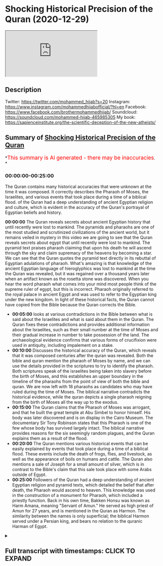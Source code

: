 # Shocking Historical Precision of the Quran (2020-12-29)

<iframe loading='lazy' allow='autoplay' src='https://www.youtube.com/embed/YCR8uTU-15o'></iframe>

## Description

Twitter: <https://twitter.com/mohammed_hijab?s=20>
Instagram: <https://www.instagram.com/mohammedhijabofficial/?hl=en>
Facebook: <https://www.facebook.com/brothermohammedhijab/>
Soundcloud: <https://soundcloud.com/mohammed-hijab-465985305>
My book: <https://sapienceinstitute.org/the-scientific-deception-of-the-new-atheists/>

## Summary of [Shocking Historical Precision of the Quran](https://www.youtube.com/watch?v=YCR8uTU-15o)

*<span style="color:red; font-size:125%">This summary is AI generated - there may be inaccuracies</span>. *

### <a onclick="modifyYTiframeseektime('0')">00:00:00-00:25:00</a>

The Quran contains many historical accuracies that were unknown at the time it was composed. It correctly describes the Pharaoh of Moses, the Israelites, and various events that took place during a time of a biblical flood. of the Quran had a deep understanding of ancient Egyptian religion and culture, which is evident in the accuracy of the Quran's portrayal of Egyptian beliefs and history.

**<a onclick="modifyYTiframeseektime('0')">00:00:00</a>** The Quran reveals secrets about ancient Egyptian history that until recently were lost to mankind. The pyramids and pharaohs are one of the most studied and scrutinized civilizations of the ancient world, but it remains veiled in mystery in this video we are going to see that the Quran reveals secrets about egypt that until recently were lost to mankind. The pyramid text praises pharaoh claiming that upon his death he will ascend through the sky and claim supremacy of the heavens by becoming a star. We can see that the Quran quotes the pyramid text directly in its rebuttal of Egyptian adulations of pharaoh. What's amazing is that knowledge of the ancient Egyptian language of hieroglyphics was lost to mankind at the time the Quran was revealed, but it was regained over a thousand years later when an artifact known as the rosetta stone was discovered. When you hear the word pharaoh what comes into your mind most people think of the supreme ruler of egypt, but this is incorrect. Pharaoh originally referred to the royal palace in ancient Egypt and was used to refer to the Egyptian king under the new kingdom. In light of these historical facts, the Quran cannot have copied from the Bible because the Quran corrects the Bible.

* **<a onclick="modifyYTiframeseektime('300')">00:05:00</a>**  looks at various contradictions in the Bible between what is said about the Israelites and what is said about them in the Quran. The Quran fixes these contradictions and provides additional information about the Israelites, such as their small number at the time of Moses and their gradual increase in number to take possession of the land. The archaeological evidence confirms that various forms of crucifixion were used in antiquity, including impalement on a stake.
* **<a onclick="modifyYTiframeseektime('600')">00:10:00</a>** Discusses the historical accuracy of the Quran, which reveals that it was composed centuries after the quran was revealed. Both the bible and quran mention the pharaoh of Moses by name, and we can use the details provided in the scriptures to try to identify the pharaoh. Both scriptures speak of the israelites being taken into slavery before the birth of Moses, and this establishes an upper boundary in the timeline of the pharaohs from the point of view of both the bible and quran. We are now left with 18 pharaohs as candidates who may have ruled during the time of Moses. The biblical narrative contradicts the historical evidence, while the quran depicts a single pharaoh reigning from the birth of Moses all the way up to the exodus.
* **<a onclick="modifyYTiframeseektime('900')">00:15:00</a>** The Quran claims that the Pharaoh of Moses was arrogant, and that he built the great temple at Abu Simbel to honor himself. His body was later discovered and is on display in the Cairo Museum. The documentary Sir Tony Robinson states that this Pharaoh is one of the few whose body has survived largely intact. The biblical narrative provides reasons for the six seemingly random plagues, and the Quran explains them as a result of the flood.
* **<a onclick="modifyYTiframeseektime('1200')">00:20:00</a>** The Quran mentions various historical events that can be easily explained by events that took place during a time of a biblical flood. These events include the death of frogs, flies, and livestock, as well as the appearance of boils on humans and cattle. The Quran also mentions a sale of Joseph for a small amount of silver, which is in contrast to the Bible's claim that this sale took place with some Arabs outside of Egypt.
* **<a onclick="modifyYTiframeseektime('1500')">00:25:00</a>** Followers of the Quran had a deep understanding of ancient Egyptian religion and pyramid texts, which detailed the belief that after death, the Pharaoh would ascend to heaven. This knowledge was used in the construction of a monument for Pharaoh, which included a priestly function. Back in his own time, Bakken Honsu was known as Harm Amana, meaning "Servant of Amun." He served as high priest of Amun for 27 years, and is mentioned in the Quran as Harmon. The similarity between the names is only superficial; the biblical Harmon served under a Persian king, and bears no relation to the quranic Harman of Egypt.

<details><summary><h2>Full transcript with timestamps: CLICK TO EXPAND</h2></summary>

<a onclick="modifyYTiframeseektime('5')">0:00:05</a> egypt  
<a onclick="modifyYTiframeseektime('6')">0:00:06</a> land of the pyramids and pharaohs  
<a onclick="modifyYTiframeseektime('9')">0:00:09</a> one of the most studied and scrutinized  
<a onclick="modifyYTiframeseektime('11')">0:00:11</a> civilizations of the ancient world  
<a onclick="modifyYTiframeseektime('13')">0:00:13</a> and yet it remains veiled in mystery  
<a onclick="modifyYTiframeseektime('17')">0:00:17</a> in this video we are going to see that  
<a onclick="modifyYTiframeseektime('19')">0:00:19</a> the quran reveals secrets about egypt  
<a onclick="modifyYTiframeseektime('21')">0:00:21</a> that until recently were lost to mankind  
<a onclick="modifyYTiframeseektime('29')">0:00:29</a> pharaoh was a tyrant in egypt enslaving  
<a onclick="modifyYTiframeseektime('32')">0:00:32</a> and persecuting the children of israel  
<a onclick="modifyYTiframeseektime('35')">0:00:35</a> the quran states the following about the  
<a onclick="modifyYTiframeseektime('37')">0:00:37</a> death of pharaoh and his supporters  
<a onclick="modifyYTiframeseektime('48')">0:00:48</a> note the words heaven and earth wept not  
<a onclick="modifyYTiframeseektime('50')">0:00:50</a> for them  
<a onclick="modifyYTiframeseektime('52')">0:00:52</a> a recently unearthed pyramid text has  
<a onclick="modifyYTiframeseektime('54')">0:00:54</a> granted us new insights  
<a onclick="modifyYTiframeseektime('55')">0:00:55</a> into the meaning of this verse the  
<a onclick="modifyYTiframeseektime('57')">0:00:57</a> pyramid text reads  
<a onclick="modifyYTiframeseektime('60')">0:01:00</a> the sky weeps for you the earth weeps  
<a onclick="modifyYTiframeseektime('62')">0:01:02</a> for you  
<a onclick="modifyYTiframeseektime('63')">0:01:03</a> when you ascend to heaven as a star  
<a onclick="modifyYTiframeseektime('66')">0:01:06</a> here the pyramid text praises pharaoh  
<a onclick="modifyYTiframeseektime('70')">0:01:10</a> claiming that upon his death he will  
<a onclick="modifyYTiframeseektime('72')">0:01:12</a> ascend through the sky  
<a onclick="modifyYTiframeseektime('73')">0:01:13</a> and claim supremacy of the heavens by  
<a onclick="modifyYTiframeseektime('75')">0:01:15</a> becoming a star  
<a onclick="modifyYTiframeseektime('77')">0:01:17</a> we can see that the quran quotes the  
<a onclick="modifyYTiframeseektime('80')">0:01:20</a> pyramid text directly in its rebuttal of  
<a onclick="modifyYTiframeseektime('82')">0:01:22</a> egyptian adulations of pharaoh  
<a onclick="modifyYTiframeseektime('84')">0:01:24</a> what's amazing is that knowledge of the  
<a onclick="modifyYTiframeseektime('87')">0:01:27</a> ancient  
<a onclick="modifyYTiframeseektime('87')">0:01:27</a> egyptian language of hieroglyphics was  
<a onclick="modifyYTiframeseektime('90')">0:01:30</a> lost to mankind  
<a onclick="modifyYTiframeseektime('91')">0:01:31</a> at the time the quran was revealed it  
<a onclick="modifyYTiframeseektime('93')">0:01:33</a> wasn't until the discovery  
<a onclick="modifyYTiframeseektime('95')">0:01:35</a> of an artifact known as the rosetta  
<a onclick="modifyYTiframeseektime('98')">0:01:38</a> stone in the 18th century  
<a onclick="modifyYTiframeseektime('100')">0:01:40</a> over a thousand years after the  
<a onclick="modifyYTiframeseektime('101')">0:01:41</a> revelation of the quran  
<a onclick="modifyYTiframeseektime('103')">0:01:43</a> that mankind has been able to fully  
<a onclick="modifyYTiframeseektime('105')">0:01:45</a> decode the hieroglyphics  
<a onclick="modifyYTiframeseektime('112')">0:01:52</a> when you hear the word pharaoh what  
<a onclick="modifyYTiframeseektime('114')">0:01:54</a> comes into your mind  
<a onclick="modifyYTiframeseektime('116')">0:01:56</a> most people think of the supreme ruler  
<a onclick="modifyYTiframeseektime('118')">0:01:58</a> of egypt  
<a onclick="modifyYTiframeseektime('119')">0:01:59</a> this is correct but the word did not  
<a onclick="modifyYTiframeseektime('121')">0:02:01</a> always refer to the supreme ruler  
<a onclick="modifyYTiframeseektime('124')">0:02:04</a> ancient egyptian history is divided into  
<a onclick="modifyYTiframeseektime('126')">0:02:06</a> different periods  
<a onclick="modifyYTiframeseektime('128')">0:02:08</a> the word pharaoh egyptian pera  
<a onclick="modifyYTiframeseektime('131')">0:02:11</a> had different meanings depending on the  
<a onclick="modifyYTiframeseektime('132')">0:02:12</a> period of egyptian history  
<a onclick="modifyYTiframeseektime('134')">0:02:14</a> historically the word pharaoh only  
<a onclick="modifyYTiframeseektime('137')">0:02:17</a> started being used as a title for the  
<a onclick="modifyYTiframeseektime('139')">0:02:19</a> supreme ruler  
<a onclick="modifyYTiframeseektime('140')">0:02:20</a> much later in egyptian history during  
<a onclick="modifyYTiframeseektime('143')">0:02:23</a> the new kingdom period  
<a onclick="modifyYTiframeseektime('145')">0:02:25</a> before this the word meant great house  
<a onclick="modifyYTiframeseektime('148')">0:02:28</a> and was used to refer to the royal  
<a onclick="modifyYTiframeseektime('150')">0:02:30</a> palace  
<a onclick="modifyYTiframeseektime('151')">0:02:31</a> the encyclopedia britannica states  
<a onclick="modifyYTiframeseektime('154')">0:02:34</a> pharaoh  
<a onclick="modifyYTiframeseektime('155')">0:02:35</a> originally the royal palace in ancient  
<a onclick="modifyYTiframeseektime('157')">0:02:37</a> egypt  
<a onclick="modifyYTiframeseektime('158')">0:02:38</a> the word came to be used for the  
<a onclick="modifyYTiframeseektime('160')">0:02:40</a> egyptian king under the new kingdom  
<a onclick="modifyYTiframeseektime('163')">0:02:43</a> let's now analyze the quran's accounts  
<a onclick="modifyYTiframeseektime('165')">0:02:45</a> about egypt  
<a onclick="modifyYTiframeseektime('167')">0:02:47</a> in light of these historical facts like  
<a onclick="modifyYTiframeseektime('169')">0:02:49</a> the bible  
<a onclick="modifyYTiframeseektime('170')">0:02:50</a> the quran discusses the prophets joseph  
<a onclick="modifyYTiframeseektime('173')">0:02:53</a> and moses  
<a onclick="modifyYTiframeseektime('174')">0:02:54</a> who both spent time in egypt joseph is  
<a onclick="modifyYTiframeseektime('177')">0:02:57</a> dated by scholars  
<a onclick="modifyYTiframeseektime('178')">0:02:58</a> to either the middle kingdom or second  
<a onclick="modifyYTiframeseektime('180')">0:03:00</a> intermediate period  
<a onclick="modifyYTiframeseektime('182')">0:03:02</a> well before pharaoh meant ruler in the  
<a onclick="modifyYTiframeseektime('185')">0:03:05</a> story of joseph  
<a onclick="modifyYTiframeseektime('186')">0:03:06</a> the quran repeatedly uses the word king  
<a onclick="modifyYTiframeseektime('189')">0:03:09</a> to refer to the ruler of egypt  
<a onclick="modifyYTiframeseektime('192')">0:03:12</a> he is never once called pharaoh  
<a onclick="modifyYTiframeseektime('195')">0:03:15</a> moses is dated by scholars to the new  
<a onclick="modifyYTiframeseektime('198')">0:03:18</a> kingdom period  
<a onclick="modifyYTiframeseektime('199')">0:03:19</a> in the story of moses the quran  
<a onclick="modifyYTiframeseektime('202')">0:03:22</a> repeatedly calls the ruler pharaoh  
<a onclick="modifyYTiframeseektime('204')">0:03:24</a> he is never called king we can see  
<a onclick="modifyYTiframeseektime('208')">0:03:28</a> that the quran is accurate in its use of  
<a onclick="modifyYTiframeseektime('211')">0:03:31</a> language when it comes to describing the  
<a onclick="modifyYTiframeseektime('213')">0:03:33</a> leader of egypt  
<a onclick="modifyYTiframeseektime('214')">0:03:34</a> at different periods in its history how  
<a onclick="modifyYTiframeseektime('217')">0:03:37</a> could the author of the quran have known  
<a onclick="modifyYTiframeseektime('219')">0:03:39</a> this  
<a onclick="modifyYTiframeseektime('220')">0:03:40</a> the only source of information about  
<a onclick="modifyYTiframeseektime('222')">0:03:42</a> ancient egypt  
<a onclick="modifyYTiframeseektime('223')">0:03:43</a> that would have been readily available  
<a onclick="modifyYTiframeseektime('225')">0:03:45</a> are the bible-based stories  
<a onclick="modifyYTiframeseektime('227')">0:03:47</a> to claim that the quran copied from the  
<a onclick="modifyYTiframeseektime('229')">0:03:49</a> bible is problematic  
<a onclick="modifyYTiframeseektime('231')">0:03:51</a> because the bible uses the word pharaoh  
<a onclick="modifyYTiframeseektime('233')">0:03:53</a> to refer to the egyptian ruler in the  
<a onclick="modifyYTiframeseektime('235')">0:03:55</a> story of joseph  
<a onclick="modifyYTiframeseektime('237')">0:03:57</a> which is historically inaccurate the  
<a onclick="modifyYTiframeseektime('240')">0:04:00</a> quran  
<a onclick="modifyYTiframeseektime('240')">0:04:00</a> cannot have copied from the bible  
<a onclick="modifyYTiframeseektime('242')">0:04:02</a> because the quran corrects the bible  
<a onclick="modifyYTiframeseektime('248')">0:04:08</a> Music  
<a onclick="modifyYTiframeseektime('251')">0:04:11</a> the bible explicitly states that at the  
<a onclick="modifyYTiframeseektime('253')">0:04:13</a> time of the exodus  
<a onclick="modifyYTiframeseektime('254')">0:04:14</a> the israelites men were vast in number  
<a onclick="modifyYTiframeseektime('258')">0:04:18</a> the israelites journeyed from ramesses  
<a onclick="modifyYTiframeseektime('260')">0:04:20</a> to sukhov  
<a onclick="modifyYTiframeseektime('261')">0:04:21</a> there were about six hundred thousand  
<a onclick="modifyYTiframeseektime('264')">0:04:24</a> men on foot  
<a onclick="modifyYTiframeseektime('265')">0:04:25</a> besides women and children if we factor  
<a onclick="modifyYTiframeseektime('268')">0:04:28</a> in  
<a onclick="modifyYTiframeseektime('268')">0:04:28</a> the women and children then the total  
<a onclick="modifyYTiframeseektime('270')">0:04:30</a> number of israelites would realistically  
<a onclick="modifyYTiframeseektime('272')">0:04:32</a> be in the millions  
<a onclick="modifyYTiframeseektime('274')">0:04:34</a> this claim of a vast nation is  
<a onclick="modifyYTiframeseektime('276')">0:04:36</a> problematic in light of other  
<a onclick="modifyYTiframeseektime('278')">0:04:38</a> information  
<a onclick="modifyYTiframeseektime('279')">0:04:39</a> that the bible provides firstly  
<a onclick="modifyYTiframeseektime('282')">0:04:42</a> pharaoh is said to have appointed two  
<a onclick="modifyYTiframeseektime('284')">0:04:44</a> midwives to deliver  
<a onclick="modifyYTiframeseektime('286')">0:04:46</a> and murder israelite babies  
<a onclick="modifyYTiframeseektime('289')">0:04:49</a> the king of egypt said to the hebrew  
<a onclick="modifyYTiframeseektime('291')">0:04:51</a> midwives whose names were shipra  
<a onclick="modifyYTiframeseektime('293')">0:04:53</a> and pua when you are helping the hebrew  
<a onclick="modifyYTiframeseektime('295')">0:04:55</a> women during childbirth on the delivery  
<a onclick="modifyYTiframeseektime('297')">0:04:57</a> stool  
<a onclick="modifyYTiframeseektime('298')">0:04:58</a> if you see that the baby is a boy kill  
<a onclick="modifyYTiframeseektime('300')">0:05:00</a> him  
<a onclick="modifyYTiframeseektime('302')">0:05:02</a> two midwives would only be sufficient  
<a onclick="modifyYTiframeseektime('304')">0:05:04</a> for such a task  
<a onclick="modifyYTiframeseektime('306')">0:05:06</a> if the israelites were small in number  
<a onclick="modifyYTiframeseektime('308')">0:05:08</a> and giving birth to a manageable  
<a onclick="modifyYTiframeseektime('310')">0:05:10</a> number of babies two midwives would not  
<a onclick="modifyYTiframeseektime('313')">0:05:13</a> be sufficient for a vast nation  
<a onclick="modifyYTiframeseektime('315')">0:05:15</a> of millions  
<a onclick="modifyYTiframeseektime('316')">0:05:16</a> Music  
<a onclick="modifyYTiframeseektime('319')">0:05:19</a> secondly the bible tells us that after  
<a onclick="modifyYTiframeseektime('322')">0:05:22</a> the exodus  
<a onclick="modifyYTiframeseektime('323')">0:05:23</a> god informed israel that they would not  
<a onclick="modifyYTiframeseektime('325')">0:05:25</a> be granted the land of their enemies  
<a onclick="modifyYTiframeseektime('327')">0:05:27</a> straight away  
<a onclick="modifyYTiframeseektime('329')">0:05:29</a> but i will not drive them out in a  
<a onclick="modifyYTiframeseektime('331')">0:05:31</a> single year  
<a onclick="modifyYTiframeseektime('332')">0:05:32</a> because the land would become desolate  
<a onclick="modifyYTiframeseektime('334')">0:05:34</a> and the wild animals  
<a onclick="modifyYTiframeseektime('335')">0:05:35</a> too numerous for you little by little i  
<a onclick="modifyYTiframeseektime('338')">0:05:38</a> will drive them out before you  
<a onclick="modifyYTiframeseektime('340')">0:05:40</a> until you have increased enough to take  
<a onclick="modifyYTiframeseektime('342')">0:05:42</a> possession of the land  
<a onclick="modifyYTiframeseektime('344')">0:05:44</a> note the reason for the israelites being  
<a onclick="modifyYTiframeseektime('346')">0:05:46</a> denied immediate possession of the land  
<a onclick="modifyYTiframeseektime('348')">0:05:48</a> it is said that wild animals will  
<a onclick="modifyYTiframeseektime('351')">0:05:51</a> overpower them  
<a onclick="modifyYTiframeseektime('354')">0:05:54</a> such a statement only makes sense if the  
<a onclick="modifyYTiframeseektime('357')">0:05:57</a> israelites were small in number  
<a onclick="modifyYTiframeseektime('359')">0:05:59</a> and not a vast nation of millions as the  
<a onclick="modifyYTiframeseektime('361')">0:06:01</a> bible claims  
<a onclick="modifyYTiframeseektime('362')">0:06:02</a> by contrast the quran states that the  
<a onclick="modifyYTiframeseektime('365')">0:06:05</a> israelites  
<a onclick="modifyYTiframeseektime('366')">0:06:06</a> were only a small band at the time of  
<a onclick="modifyYTiframeseektime('378')">0:06:18</a> moses  
<a onclick="modifyYTiframeseektime('381')">0:06:21</a> we can see that the quran fixes the  
<a onclick="modifyYTiframeseektime('384')">0:06:24</a> contradictions  
<a onclick="modifyYTiframeseektime('385')">0:06:25</a> that are present in the biblical  
<a onclick="modifyYTiframeseektime('392')">0:06:32</a> narrative  
<a onclick="modifyYTiframeseektime('394')">0:06:34</a> the quran states that the punishment of  
<a onclick="modifyYTiframeseektime('397')">0:06:37</a> crucifixion  
<a onclick="modifyYTiframeseektime('398')">0:06:38</a> was used in ancient egypt from the time  
<a onclick="modifyYTiframeseektime('400')">0:06:40</a> of moses  
<a onclick="modifyYTiframeseektime('401')">0:06:41</a> all the way back to the time of joseph  
<a onclick="modifyYTiframeseektime('404')">0:06:44</a> now the word crucifixion typically  
<a onclick="modifyYTiframeseektime('406')">0:06:46</a> brings to mind the roman cross  
<a onclick="modifyYTiframeseektime('409')">0:06:49</a> however in antiquity there were  
<a onclick="modifyYTiframeseektime('411')">0:06:51</a> different forms of crucifixion  
<a onclick="modifyYTiframeseektime('413')">0:06:53</a> professor of archaeology david chapman  
<a onclick="modifyYTiframeseektime('416')">0:06:56</a> wrote  
<a onclick="modifyYTiframeseektime('417')">0:06:57</a> in studying the ancient world the  
<a onclick="modifyYTiframeseektime('419')">0:06:59</a> scholar is wise  
<a onclick="modifyYTiframeseektime('420')">0:07:00</a> not to differentiate too rigidly the  
<a onclick="modifyYTiframeseektime('423')">0:07:03</a> categories of crucifixion  
<a onclick="modifyYTiframeseektime('424')">0:07:04</a> impalement and suspension hence any  
<a onclick="modifyYTiframeseektime('427')">0:07:07</a> study of crucifixion conceptions  
<a onclick="modifyYTiframeseektime('429')">0:07:09</a> in antiquity must grapple with the  
<a onclick="modifyYTiframeseektime('432')">0:07:12</a> broader context  
<a onclick="modifyYTiframeseektime('433')">0:07:13</a> of the wide variety of penal suspension  
<a onclick="modifyYTiframeseektime('435')">0:07:15</a> of human beings  
<a onclick="modifyYTiframeseektime('437')">0:07:17</a> the arabic words translated as crucified  
<a onclick="modifyYTiframeseektime('440')">0:07:20</a> in the quranic verses  
<a onclick="modifyYTiframeseektime('441')">0:07:21</a> all contain the root word solab  
<a onclick="modifyYTiframeseektime('445')">0:07:25</a> arabic dictionaries state that this root  
<a onclick="modifyYTiframeseektime('447')">0:07:27</a> carries a number of meanings  
<a onclick="modifyYTiframeseektime('449')">0:07:29</a> including to harden or stiffen and to  
<a onclick="modifyYTiframeseektime('451')">0:07:31</a> extract oily matter from bones  
<a onclick="modifyYTiframeseektime('455')">0:07:35</a> this word does not only mean death by  
<a onclick="modifyYTiframeseektime('457')">0:07:37</a> being hung  
<a onclick="modifyYTiframeseektime('458')">0:07:38</a> on a roman cross rather it indicates  
<a onclick="modifyYTiframeseektime('462')">0:07:42</a> any method of execution which makes the  
<a onclick="modifyYTiframeseektime('464')">0:07:44</a> body hardened or stiffened and results  
<a onclick="modifyYTiframeseektime('466')">0:07:46</a> in the leaking of bodily fluids  
<a onclick="modifyYTiframeseektime('469')">0:07:49</a> so impalement suspension and the roman  
<a onclick="modifyYTiframeseektime('472')">0:07:52</a> cross  
<a onclick="modifyYTiframeseektime('473')">0:07:53</a> are all included without making any  
<a onclick="modifyYTiframeseektime('475')">0:07:55</a> distinction  
<a onclick="modifyYTiframeseektime('477')">0:07:57</a> archaeological evidence shows that the  
<a onclick="modifyYTiframeseektime('479')">0:07:59</a> ancient egyptians  
<a onclick="modifyYTiframeseektime('481')">0:08:01</a> used to crucify people by impalement on  
<a onclick="modifyYTiframeseektime('483')">0:08:03</a> a stake  
<a onclick="modifyYTiframeseektime('484')">0:08:04</a> the following entry is taken from an  
<a onclick="modifyYTiframeseektime('486')">0:08:06</a> egyptian german dictionary of  
<a onclick="modifyYTiframeseektime('488')">0:08:08</a> hieroglyphics  
<a onclick="modifyYTiframeseektime('490')">0:08:10</a> not the hieroglyph which depicts an  
<a onclick="modifyYTiframeseektime('492')">0:08:12</a> impaled man  
<a onclick="modifyYTiframeseektime('493')">0:08:13</a> this is a punishment that was used  
<a onclick="modifyYTiframeseektime('495')">0:08:15</a> throughout the different periods of  
<a onclick="modifyYTiframeseektime('497')">0:08:17</a> ancient egypt  
<a onclick="modifyYTiframeseektime('498')">0:08:18</a> the abbot papyrus is dated to the new  
<a onclick="modifyYTiframeseektime('501')">0:08:21</a> kingdom period  
<a onclick="modifyYTiframeseektime('502')">0:08:22</a> it mentions an oath that includes  
<a onclick="modifyYTiframeseektime('505')">0:08:25</a> impalement  
<a onclick="modifyYTiframeseektime('506')">0:08:26</a> he took an oath on pain of being beaten  
<a onclick="modifyYTiframeseektime('508')">0:08:28</a> and of being impaled  
<a onclick="modifyYTiframeseektime('510')">0:08:30</a> the earliest evidence for crucifixion by  
<a onclick="modifyYTiframeseektime('513')">0:08:33</a> impalement  
<a onclick="modifyYTiframeseektime('514')">0:08:34</a> is papyrus bulac 18 which is dated to  
<a onclick="modifyYTiframeseektime('517')">0:08:37</a> the early second  
<a onclick="modifyYTiframeseektime('518')">0:08:38</a> intermediate period it states a  
<a onclick="modifyYTiframeseektime('521')">0:08:41</a> bloodbath had occurred with wood  
<a onclick="modifyYTiframeseektime('523')">0:08:43</a> the comrade was put on the stake  
<a onclick="modifyYTiframeseektime('526')">0:08:46</a> we can see that crucifixion by  
<a onclick="modifyYTiframeseektime('527')">0:08:47</a> impalement on a stake  
<a onclick="modifyYTiframeseektime('529')">0:08:49</a> was carried out during the new kingdom  
<a onclick="modifyYTiframeseektime('531')">0:08:51</a> period and at least as far back as the  
<a onclick="modifyYTiframeseektime('533')">0:08:53</a> second  
<a onclick="modifyYTiframeseektime('534')">0:08:54</a> intermediate period these time periods  
<a onclick="modifyYTiframeseektime('536')">0:08:56</a> cover both moses and joseph  
<a onclick="modifyYTiframeseektime('538')">0:08:58</a> which shows that the quran is  
<a onclick="modifyYTiframeseektime('540')">0:09:00</a> historically accurate  
<a onclick="modifyYTiframeseektime('542')">0:09:02</a> as well as mentioning crucifixion the  
<a onclick="modifyYTiframeseektime('544')">0:09:04</a> quran also narrates the following threat  
<a onclick="modifyYTiframeseektime('547')">0:09:07</a> of mutilation  
<a onclick="modifyYTiframeseektime('548')">0:09:08</a> made by the pharaoh of moses  
<a onclick="modifyYTiframeseektime('561')">0:09:21</a> historically we know that capital  
<a onclick="modifyYTiframeseektime('563')">0:09:23</a> punishment in ancient egypt became more  
<a onclick="modifyYTiframeseektime('565')">0:09:25</a> severe  
<a onclick="modifyYTiframeseektime('566')">0:09:26</a> with the advent of the new kingdom  
<a onclick="modifyYTiframeseektime('568')">0:09:28</a> period which is the time of moses  
<a onclick="modifyYTiframeseektime('570')">0:09:30</a> in fact the specific punishment of  
<a onclick="modifyYTiframeseektime('573')">0:09:33</a> mutilation  
<a onclick="modifyYTiframeseektime('574')">0:09:34</a> is primarily associated with the new  
<a onclick="modifyYTiframeseektime('576')">0:09:36</a> kingdom period  
<a onclick="modifyYTiframeseektime('577')">0:09:37</a> for example the turin judicial papyrus  
<a onclick="modifyYTiframeseektime('580')">0:09:40</a> records  
<a onclick="modifyYTiframeseektime('581')">0:09:41</a> persons to whom was done punishment by  
<a onclick="modifyYTiframeseektime('584')">0:09:44</a> severing their nose and ears  
<a onclick="modifyYTiframeseektime('586')">0:09:46</a> on account of them ignoring the good  
<a onclick="modifyYTiframeseektime('587')">0:09:47</a> instruction said to them  
<a onclick="modifyYTiframeseektime('590')">0:09:50</a> these details about crucifixion and  
<a onclick="modifyYTiframeseektime('592')">0:09:52</a> mutilation are missing in the bible  
<a onclick="modifyYTiframeseektime('595')">0:09:55</a> there is a jewish commentary the midrash  
<a onclick="modifyYTiframeseektime('597')">0:09:57</a> shemot rabbah  
<a onclick="modifyYTiframeseektime('599')">0:09:59</a> which mentions pharaoh threatening moses  
<a onclick="modifyYTiframeseektime('601')">0:10:01</a> with burning and crucifixion  
<a onclick="modifyYTiframeseektime('603')">0:10:03</a> but this is a much later work that was  
<a onclick="modifyYTiframeseektime('605')">0:10:05</a> composed centuries after the quran was  
<a onclick="modifyYTiframeseektime('607')">0:10:07</a> revealed  
<a onclick="modifyYTiframeseektime('612')">0:10:12</a> Music  
<a onclick="modifyYTiframeseektime('615')">0:10:15</a> neither the bible nor quran identifies  
<a onclick="modifyYTiframeseektime('617')">0:10:17</a> the pharaoh of moses by name  
<a onclick="modifyYTiframeseektime('620')">0:10:20</a> we can use the details provided in the  
<a onclick="modifyYTiframeseektime('622')">0:10:22</a> scriptures  
<a onclick="modifyYTiframeseektime('623')">0:10:23</a> to try to identify the pharaoh  
<a onclick="modifyYTiframeseektime('626')">0:10:26</a> both scriptures speak of the israelites  
<a onclick="modifyYTiframeseektime('628')">0:10:28</a> being taken into slavery  
<a onclick="modifyYTiframeseektime('630')">0:10:30</a> before the birth of moses the use of  
<a onclick="modifyYTiframeseektime('632')">0:10:32</a> semites for slave labor occurred only  
<a onclick="modifyYTiframeseektime('635')">0:10:35</a> during the new kingdom period  
<a onclick="modifyYTiframeseektime('637')">0:10:37</a> so we can place moses somewhere in the  
<a onclick="modifyYTiframeseektime('640')">0:10:40</a> new kingdom period  
<a onclick="modifyYTiframeseektime('642')">0:10:42</a> this gives us a list of 33 possible  
<a onclick="modifyYTiframeseektime('644')">0:10:44</a> pharaohs  
<a onclick="modifyYTiframeseektime('647')">0:10:47</a> both scriptures also speak of an exodus  
<a onclick="modifyYTiframeseektime('649')">0:10:49</a> of the israelites out of egypt  
<a onclick="modifyYTiframeseektime('651')">0:10:51</a> the moneptustele is an important  
<a onclick="modifyYTiframeseektime('654')">0:10:54</a> artifact  
<a onclick="modifyYTiframeseektime('654')">0:10:54</a> that contains the first explicit  
<a onclick="modifyYTiframeseektime('656')">0:10:56</a> reference to israel in the  
<a onclick="modifyYTiframeseektime('658')">0:10:58</a> archaeological record  
<a onclick="modifyYTiframeseektime('659')">0:10:59</a> it is dated to around 1208 bce  
<a onclick="modifyYTiframeseektime('663')">0:11:03</a> it discusses the land of canaan and  
<a onclick="modifyYTiframeseektime('665')">0:11:05</a> mentions the israelites in relation to  
<a onclick="modifyYTiframeseektime('667')">0:11:07</a> kanan  
<a onclick="modifyYTiframeseektime('668')">0:11:08</a> indicating that the exodus had already  
<a onclick="modifyYTiframeseektime('671')">0:11:11</a> taken place by this date  
<a onclick="modifyYTiframeseektime('673')">0:11:13</a> the artifact is contemporaneous to the  
<a onclick="modifyYTiframeseektime('675')">0:11:15</a> pharaoh minepta  
<a onclick="modifyYTiframeseektime('677')">0:11:17</a> this means that the exodus had to take  
<a onclick="modifyYTiframeseektime('679')">0:11:19</a> place before manipta  
<a onclick="modifyYTiframeseektime('681')">0:11:21</a> since monepta was alive and in power  
<a onclick="modifyYTiframeseektime('684')">0:11:24</a> after the exodus and not drowned in the  
<a onclick="modifyYTiframeseektime('686')">0:11:26</a> sea  
<a onclick="modifyYTiframeseektime('687')">0:11:27</a> this establishes an upper boundary in  
<a onclick="modifyYTiframeseektime('689')">0:11:29</a> the timeline of the pharaohs  
<a onclick="modifyYTiframeseektime('691')">0:11:31</a> from the point of view of both the bible  
<a onclick="modifyYTiframeseektime('693')">0:11:33</a> and quran we are now left with  
<a onclick="modifyYTiframeseektime('695')">0:11:35</a> 18 pharaohs as candidates who may have  
<a onclick="modifyYTiframeseektime('698')">0:11:38</a> ruled during the time of moses  
<a onclick="modifyYTiframeseektime('700')">0:11:40</a> let's now delve deeper into the biblical  
<a onclick="modifyYTiframeseektime('702')">0:11:42</a> narrative  
<a onclick="modifyYTiframeseektime('703')">0:11:43</a> the bible claims that there were two  
<a onclick="modifyYTiframeseektime('706')">0:11:46</a> different pharaohs who were in power  
<a onclick="modifyYTiframeseektime('708')">0:11:48</a> the first died while moses was in hiding  
<a onclick="modifyYTiframeseektime('711')">0:11:51</a> in midian  
<a onclick="modifyYTiframeseektime('712')">0:11:52</a> when pharaoh heard of this he tried to  
<a onclick="modifyYTiframeseektime('715')">0:11:55</a> kill moses  
<a onclick="modifyYTiframeseektime('716')">0:11:56</a> but moses fled from pharaoh and went to  
<a onclick="modifyYTiframeseektime('718')">0:11:58</a> live in midian  
<a onclick="modifyYTiframeseektime('720')">0:12:00</a> during that long period the king of  
<a onclick="modifyYTiframeseektime('722')">0:12:02</a> egypt died  
<a onclick="modifyYTiframeseektime('723')">0:12:03</a> the new pharaoh continued his  
<a onclick="modifyYTiframeseektime('725')">0:12:05</a> predecessor's persecution of the  
<a onclick="modifyYTiframeseektime('727')">0:12:07</a> israelites  
<a onclick="modifyYTiframeseektime('728')">0:12:08</a> and it was the second pharaoh who was  
<a onclick="modifyYTiframeseektime('730')">0:12:10</a> later drowned when moses crossed the sea  
<a onclick="modifyYTiframeseektime('733')">0:12:13</a> the bible gives us a timeline for these  
<a onclick="modifyYTiframeseektime('736')">0:12:16</a> events  
<a onclick="modifyYTiframeseektime('737')">0:12:17</a> the burning bush encounter with god took  
<a onclick="modifyYTiframeseektime('739')">0:12:19</a> place when moses was 80 years old  
<a onclick="modifyYTiframeseektime('742')">0:12:22</a> so from his birth to the exodus there  
<a onclick="modifyYTiframeseektime('744')">0:12:24</a> was a span of at least  
<a onclick="modifyYTiframeseektime('746')">0:12:26</a> 80 years during which two pharaohs ruled  
<a onclick="modifyYTiframeseektime('749')">0:12:29</a> egypt  
<a onclick="modifyYTiframeseektime('750')">0:12:30</a> now there is a big problem if we compare  
<a onclick="modifyYTiframeseektime('753')">0:12:33</a> this biblical narrative  
<a onclick="modifyYTiframeseektime('754')">0:12:34</a> to the timeline of the pharaohs we've  
<a onclick="modifyYTiframeseektime('757')">0:12:37</a> seen that the bible claims  
<a onclick="modifyYTiframeseektime('758')">0:12:38</a> exactly two pharaohs ruled during the 80  
<a onclick="modifyYTiframeseektime('761')">0:12:41</a> year period  
<a onclick="modifyYTiframeseektime('762')">0:12:42</a> from the birth of moses to the exodus  
<a onclick="modifyYTiframeseektime('766')">0:12:46</a> if we consider the number of years that  
<a onclick="modifyYTiframeseektime('768')">0:12:48</a> each of the pharaohs ruled  
<a onclick="modifyYTiframeseektime('770')">0:12:50</a> we can see that there is no 80 year  
<a onclick="modifyYTiframeseektime('772')">0:12:52</a> period  
<a onclick="modifyYTiframeseektime('773')">0:12:53</a> during which only two pharaohs ruled any  
<a onclick="modifyYTiframeseektime('776')">0:12:56</a> given  
<a onclick="modifyYTiframeseektime('777')">0:12:57</a> 80-year period will give you at least  
<a onclick="modifyYTiframeseektime('779')">0:12:59</a> three pharaohs in power  
<a onclick="modifyYTiframeseektime('781')">0:13:01</a> we can see that the biblical narrative  
<a onclick="modifyYTiframeseektime('783')">0:13:03</a> contradicts the historical evidence  
<a onclick="modifyYTiframeseektime('785')">0:13:05</a> let's now compare the quranic narrative  
<a onclick="modifyYTiframeseektime('788')">0:13:08</a> unlike the bible the quran depicts a  
<a onclick="modifyYTiframeseektime('791')">0:13:11</a> single pharaoh  
<a onclick="modifyYTiframeseektime('792')">0:13:12</a> reigning from the birth of moses all the  
<a onclick="modifyYTiframeseektime('794')">0:13:14</a> way up to the exodus  
<a onclick="modifyYTiframeseektime('795')">0:13:15</a> the quran informs us that moses fled to  
<a onclick="modifyYTiframeseektime('798')">0:13:18</a> midian  
<a onclick="modifyYTiframeseektime('799')">0:13:19</a> when he reached the age of maturity the  
<a onclick="modifyYTiframeseektime('802')">0:13:22</a> quran defines the age of maturity  
<a onclick="modifyYTiframeseektime('804')">0:13:24</a> as 40 years old the quran also  
<a onclick="modifyYTiframeseektime('807')">0:13:27</a> informs us that during his time in  
<a onclick="modifyYTiframeseektime('809')">0:13:29</a> midian  
<a onclick="modifyYTiframeseektime('810')">0:13:30</a> moses spent eight to ten years in the  
<a onclick="modifyYTiframeseektime('813')">0:13:33</a> service of his father-in-law  
<a onclick="modifyYTiframeseektime('815')">0:13:35</a> before returning to egypt to face  
<a onclick="modifyYTiframeseektime('817')">0:13:37</a> pharaoh  
<a onclick="modifyYTiframeseektime('818')">0:13:38</a> this means that moses was at least 48  
<a onclick="modifyYTiframeseektime('821')">0:13:41</a> years of  
<a onclick="modifyYTiframeseektime('822')">0:13:42</a> age when the exodus happened the only  
<a onclick="modifyYTiframeseektime('825')">0:13:45</a> pharaoh during the new kingdom period  
<a onclick="modifyYTiframeseektime('827')">0:13:47</a> who had such a lengthy reign as an  
<a onclick="modifyYTiframeseektime('829')">0:13:49</a> absolute ruler  
<a onclick="modifyYTiframeseektime('830')">0:13:50</a> was ramesses ii who ruled for 66 years  
<a onclick="modifyYTiframeseektime('835')">0:13:55</a> the quranic account is perfectly in line  
<a onclick="modifyYTiframeseektime('838')">0:13:58</a> with historical evidence  
<a onclick="modifyYTiframeseektime('840')">0:14:00</a> and fixes the chronological issues that  
<a onclick="modifyYTiframeseektime('842')">0:14:02</a> are present in the biblical narrative  
<a onclick="modifyYTiframeseektime('849')">0:14:09</a> Music  
<a onclick="modifyYTiframeseektime('851')">0:14:11</a> let's now compare the life and religion  
<a onclick="modifyYTiframeseektime('853')">0:14:13</a> of ramacist ii  
<a onclick="modifyYTiframeseektime('855')">0:14:15</a> to the claims that the quran makes about  
<a onclick="modifyYTiframeseektime('857')">0:14:17</a> the pharaoh of moses  
<a onclick="modifyYTiframeseektime('866')">0:14:26</a> this claim that the pharaoh of moses was  
<a onclick="modifyYTiframeseektime('869')">0:14:29</a> extravagant  
<a onclick="modifyYTiframeseektime('870')">0:14:30</a> has been proven by archaeological  
<a onclick="modifyYTiframeseektime('872')">0:14:32</a> discoveries which show that ramesses ii  
<a onclick="modifyYTiframeseektime('875')">0:14:35</a> was the grandest of the pharaohs the  
<a onclick="modifyYTiframeseektime('877')">0:14:37</a> archaeologist  
<a onclick="modifyYTiframeseektime('878')">0:14:38</a> peter clayton wrote his genuine building  
<a onclick="modifyYTiframeseektime('881')">0:14:41</a> achievements are on a herculean scale  
<a onclick="modifyYTiframeseektime('883')">0:14:43</a> the archaeologist eric uphill wrote the  
<a onclick="modifyYTiframeseektime('886')">0:14:46</a> palace of ramesses  
<a onclick="modifyYTiframeseektime('887')">0:14:47</a> was probably the vastest and most costly  
<a onclick="modifyYTiframeseektime('890')">0:14:50</a> royal residence  
<a onclick="modifyYTiframeseektime('892')">0:14:52</a> ever erected by the hand of man the  
<a onclick="modifyYTiframeseektime('894')">0:14:54</a> egyptologist  
<a onclick="modifyYTiframeseektime('895')">0:14:55</a> kenneth kitchen wrote certainly in his  
<a onclick="modifyYTiframeseektime('898')">0:14:58</a> building works for the gods  
<a onclick="modifyYTiframeseektime('900')">0:15:00</a> ramesses ii surpassed not only the 18th  
<a onclick="modifyYTiframeseektime('903')">0:15:03</a> dynasty  
<a onclick="modifyYTiframeseektime('903')">0:15:03</a> but every other period in egyptian  
<a onclick="modifyYTiframeseektime('905')">0:15:05</a> history with regards to the religion of  
<a onclick="modifyYTiframeseektime('908')">0:15:08</a> the pharaoh of moses  
<a onclick="modifyYTiframeseektime('909')">0:15:09</a> the quran makes the following claim  
<a onclick="modifyYTiframeseektime('919')">0:15:19</a> the quran states that the pharaoh of  
<a onclick="modifyYTiframeseektime('921')">0:15:21</a> moses was arrogant  
<a onclick="modifyYTiframeseektime('923')">0:15:23</a> exalting himself to the position of god  
<a onclick="modifyYTiframeseektime('926')">0:15:26</a> modern archaeological discoveries have  
<a onclick="modifyYTiframeseektime('928')">0:15:28</a> proven this to be true  
<a onclick="modifyYTiframeseektime('930')">0:15:30</a> ramesses ii built the great temple at  
<a onclick="modifyYTiframeseektime('933')">0:15:33</a> abu simbel  
<a onclick="modifyYTiframeseektime('934')">0:15:34</a> to honor himself its entrance is flanked  
<a onclick="modifyYTiframeseektime('937')">0:15:37</a> by four colossal statues of ramesis the  
<a onclick="modifyYTiframeseektime('940')">0:15:40</a> second  
<a onclick="modifyYTiframeseektime('940')">0:15:40</a> which dwarf the statue of ra harakhti  
<a onclick="modifyYTiframeseektime('944')">0:15:44</a> god of the horizon located above it this  
<a onclick="modifyYTiframeseektime('947')">0:15:47</a> temple also contains an image of  
<a onclick="modifyYTiframeseektime('949')">0:15:49</a> ramacist ii  
<a onclick="modifyYTiframeseektime('950')">0:15:50</a> making a sacrifice to his divine self  
<a onclick="modifyYTiframeseektime('959')">0:15:59</a> the quran makes the following claim  
<a onclick="modifyYTiframeseektime('961')">0:16:01</a> about the pharaoh of moses  
<a onclick="modifyYTiframeseektime('963')">0:16:03</a> who god drowned in the sea  
<a onclick="modifyYTiframeseektime('972')">0:16:12</a> we can see that the quran explicitly  
<a onclick="modifyYTiframeseektime('974')">0:16:14</a> states that the pharaoh's body will be  
<a onclick="modifyYTiframeseektime('976')">0:16:16</a> preserved as a sign for future  
<a onclick="modifyYTiframeseektime('978')">0:16:18</a> generations  
<a onclick="modifyYTiframeseektime('980')">0:16:20</a> note that the quran never makes such a  
<a onclick="modifyYTiframeseektime('982')">0:16:22</a> statement about any of the other  
<a onclick="modifyYTiframeseektime('984')">0:16:24</a> destroyed nations that it discusses  
<a onclick="modifyYTiframeseektime('986')">0:16:26</a> typically stating that their abandoned  
<a onclick="modifyYTiframeseektime('988')">0:16:28</a> buildings and ruins  
<a onclick="modifyYTiframeseektime('990')">0:16:30</a> have been made signs for later  
<a onclick="modifyYTiframeseektime('991')">0:16:31</a> generations  
<a onclick="modifyYTiframeseektime('993')">0:16:33</a> this claim about a body being preserved  
<a onclick="modifyYTiframeseektime('995')">0:16:35</a> is unique to the pharaoh of moses  
<a onclick="modifyYTiframeseektime('998')">0:16:38</a> the body of ramacist ii was discovered  
<a onclick="modifyYTiframeseektime('1000')">0:16:40</a> by archaeologists  
<a onclick="modifyYTiframeseektime('1001')">0:16:41</a> in the year 1881 ce the mummy  
<a onclick="modifyYTiframeseektime('1005')">0:16:45</a> has been on display in the cairo museum  
<a onclick="modifyYTiframeseektime('1008')">0:16:48</a> and over the last century  
<a onclick="modifyYTiframeseektime('1009')">0:16:49</a> it has been seen by millions of tourists  
<a onclick="modifyYTiframeseektime('1011')">0:16:51</a> from all over the world  
<a onclick="modifyYTiframeseektime('1013')">0:16:53</a> in the following documentary sir tony  
<a onclick="modifyYTiframeseektime('1015')">0:16:55</a> robinson states  
<a onclick="modifyYTiframeseektime('1016')">0:16:56</a> that ramesses ii is one of the few  
<a onclick="modifyYTiframeseektime('1020')">0:17:00</a> pharaohs whose body has survived largely  
<a onclick="modifyYTiframeseektime('1022')">0:17:02</a> intact  
<a onclick="modifyYTiframeseektime('1024')">0:17:04</a> just across the river from luxor lies  
<a onclick="modifyYTiframeseektime('1027')">0:17:07</a> the famous valley of the kings  
<a onclick="modifyYTiframeseektime('1029')">0:17:09</a> where ramesses himself was buried  
<a onclick="modifyYTiframeseektime('1033')">0:17:13</a> his mummy was discovered in 1881  
<a onclick="modifyYTiframeseektime('1038')">0:17:18</a> one of the few pharaohs whose body has  
<a onclick="modifyYTiframeseektime('1041')">0:17:21</a> survived largely intact  
<a onclick="modifyYTiframeseektime('1044')">0:17:24</a> historically priests had concealed his  
<a onclick="modifyYTiframeseektime('1047')">0:17:27</a> body in a secret location  
<a onclick="modifyYTiframeseektime('1049')">0:17:29</a> in the year 1000 bce because of a  
<a onclick="modifyYTiframeseektime('1052')">0:17:32</a> problem  
<a onclick="modifyYTiframeseektime('1052')">0:17:32</a> with grave robbers nothing was known  
<a onclick="modifyYTiframeseektime('1055')">0:17:35</a> about his mummy  
<a onclick="modifyYTiframeseektime('1056')">0:17:36</a> in the intervening period of almost 3  
<a onclick="modifyYTiframeseektime('1059')">0:17:39</a> 000 years  
<a onclick="modifyYTiframeseektime('1060')">0:17:40</a> at the time the quran was revealed the  
<a onclick="modifyYTiframeseektime('1062')">0:17:42</a> whereabouts  
<a onclick="modifyYTiframeseektime('1063')">0:17:43</a> and fate of pharaoh's body was unknown  
<a onclick="modifyYTiframeseektime('1066')">0:17:46</a> during the 3000 year period  
<a onclick="modifyYTiframeseektime('1068')">0:17:48</a> in which the body was hidden it could  
<a onclick="modifyYTiframeseektime('1070')">0:17:50</a> easily have been damaged or stolen  
<a onclick="modifyYTiframeseektime('1073')">0:17:53</a> it may have even remained lost forever  
<a onclick="modifyYTiframeseektime('1075')">0:17:55</a> locked away in its secret location  
<a onclick="modifyYTiframeseektime('1077')">0:17:57</a> never to be rediscovered if you think  
<a onclick="modifyYTiframeseektime('1080')">0:18:00</a> about it  
<a onclick="modifyYTiframeseektime('1081')">0:18:01</a> these statements in the quran are not  
<a onclick="modifyYTiframeseektime('1083')">0:18:03</a> only historically accurate  
<a onclick="modifyYTiframeseektime('1084')">0:18:04</a> but also represent quite a bold prophecy  
<a onclick="modifyYTiframeseektime('1090')">0:18:10</a> Music  
<a onclick="modifyYTiframeseektime('1093')">0:18:13</a> the bible informs us about a series of  
<a onclick="modifyYTiframeseektime('1095')">0:18:15</a> plagues  
<a onclick="modifyYTiframeseektime('1096')">0:18:16</a> that god brought upon egypt the book of  
<a onclick="modifyYTiframeseektime('1099')">0:18:19</a> exodus informs us  
<a onclick="modifyYTiframeseektime('1100')">0:18:20</a> that the first six of these plagues are  
<a onclick="modifyYTiframeseektime('1102')">0:18:22</a> as follows  
<a onclick="modifyYTiframeseektime('1104')">0:18:24</a> first the nile was turned into blood  
<a onclick="modifyYTiframeseektime('1107')">0:18:27</a> second masses of frogs third  
<a onclick="modifyYTiframeseektime('1110')">0:18:30</a> swarms of mosquitoes fourth  
<a onclick="modifyYTiframeseektime('1114')">0:18:34</a> swarms of flies fifth  
<a onclick="modifyYTiframeseektime('1117')">0:18:37</a> the death of livestock sixth  
<a onclick="modifyYTiframeseektime('1120')">0:18:40</a> boils on people and animals now at first  
<a onclick="modifyYTiframeseektime('1123')">0:18:43</a> glance  
<a onclick="modifyYTiframeseektime('1124')">0:18:44</a> this series of plagues in the biblical  
<a onclick="modifyYTiframeseektime('1126')">0:18:46</a> narrative may seem random and unrelated  
<a onclick="modifyYTiframeseektime('1129')">0:18:49</a> however the quran sheds light on these  
<a onclick="modifyYTiframeseektime('1131')">0:18:51</a> events the quran states the following  
<a onclick="modifyYTiframeseektime('1133')">0:18:53</a> about the divine punishments against  
<a onclick="modifyYTiframeseektime('1135')">0:18:55</a> egypt  
<a onclick="modifyYTiframeseektime('1141')">0:19:01</a> Music  
<a onclick="modifyYTiframeseektime('1150')">0:19:10</a> notice the first punishment mentioned by  
<a onclick="modifyYTiframeseektime('1152')">0:19:12</a> the quran a flood  
<a onclick="modifyYTiframeseektime('1154')">0:19:14</a> this is an important detail that is not  
<a onclick="modifyYTiframeseektime('1156')">0:19:16</a> found in the bible  
<a onclick="modifyYTiframeseektime('1158')">0:19:18</a> this punishment of a flood actually  
<a onclick="modifyYTiframeseektime('1160')">0:19:20</a> explains the six  
<a onclick="modifyYTiframeseektime('1161')">0:19:21</a> seemingly random and unrelated plagues  
<a onclick="modifyYTiframeseektime('1164')">0:19:24</a> in the biblical narrative  
<a onclick="modifyYTiframeseektime('1166')">0:19:26</a> a flood would result in high  
<a onclick="modifyYTiframeseektime('1168')">0:19:28</a> concentrations of red earth  
<a onclick="modifyYTiframeseektime('1170')">0:19:30</a> entering the nile river and causing a  
<a onclick="modifyYTiframeseektime('1172')">0:19:32</a> bloodlike colour  
<a onclick="modifyYTiframeseektime('1174')">0:19:34</a> killing fish and making the water  
<a onclick="modifyYTiframeseektime('1176')">0:19:36</a> undrinkable  
<a onclick="modifyYTiframeseektime('1177')">0:19:37</a> as described in the biblical narrative  
<a onclick="modifyYTiframeseektime('1180')">0:19:40</a> this phenomenon  
<a onclick="modifyYTiframeseektime('1181')">0:19:41</a> is attested to historically as recorded  
<a onclick="modifyYTiframeseektime('1184')">0:19:44</a> by a middle kingdom egyptian sage  
<a onclick="modifyYTiframeseektime('1188')">0:19:48</a> see the river is blood one shrinks from  
<a onclick="modifyYTiframeseektime('1191')">0:19:51</a> other people  
<a onclick="modifyYTiframeseektime('1192')">0:19:52</a> and thirsts for water the rest of the  
<a onclick="modifyYTiframeseektime('1195')">0:19:55</a> biblical plagues  
<a onclick="modifyYTiframeseektime('1196')">0:19:56</a> are also easily explained as a  
<a onclick="modifyYTiframeseektime('1198')">0:19:58</a> consequence of the flood  
<a onclick="modifyYTiframeseektime('1200')">0:20:00</a> frogs mentioned in plague number two are  
<a onclick="modifyYTiframeseektime('1203')">0:20:03</a> known to fill the land  
<a onclick="modifyYTiframeseektime('1204')">0:20:04</a> after nile floods the death of the frogs  
<a onclick="modifyYTiframeseektime('1207')">0:20:07</a> recorded in the biblical narrative can  
<a onclick="modifyYTiframeseektime('1209')">0:20:09</a> be caused by contamination of anthrax  
<a onclick="modifyYTiframeseektime('1212')">0:20:12</a> that was carried over from the rotting  
<a onclick="modifyYTiframeseektime('1213')">0:20:13</a> fish mosquitoes  
<a onclick="modifyYTiframeseektime('1215')">0:20:15</a> mentioned in plague number three  
<a onclick="modifyYTiframeseektime('1217')">0:20:17</a> proliferate after nile floods  
<a onclick="modifyYTiframeseektime('1219')">0:20:19</a> as the pools of water left over from the  
<a onclick="modifyYTiframeseektime('1222')">0:20:22</a> flooding  
<a onclick="modifyYTiframeseektime('1222')">0:20:22</a> would have allowed them to overbreed  
<a onclick="modifyYTiframeseektime('1225')">0:20:25</a> swarms of flies  
<a onclick="modifyYTiframeseektime('1226')">0:20:26</a> mentioned in plague number four will be  
<a onclick="modifyYTiframeseektime('1228')">0:20:28</a> brought about by the massive death of  
<a onclick="modifyYTiframeseektime('1230')">0:20:30</a> frogs on the land  
<a onclick="modifyYTiframeseektime('1231')">0:20:31</a> the death of pasturing livestock  
<a onclick="modifyYTiframeseektime('1234')">0:20:34</a> mentioned in plague number five  
<a onclick="modifyYTiframeseektime('1235')">0:20:35</a> can be explained by anthrax as brought  
<a onclick="modifyYTiframeseektime('1238')">0:20:38</a> on the land by the frogs  
<a onclick="modifyYTiframeseektime('1240')">0:20:40</a> the boils on humans and cattle mentioned  
<a onclick="modifyYTiframeseektime('1243')">0:20:43</a> in plague number six  
<a onclick="modifyYTiframeseektime('1244')">0:20:44</a> may have been caused by bites the stable  
<a onclick="modifyYTiframeseektime('1247')">0:20:47</a> fly in particular  
<a onclick="modifyYTiframeseektime('1248')">0:20:48</a> is infamous for its vicious biting of  
<a onclick="modifyYTiframeseektime('1249')">0:20:49</a> mammals  
<a onclick="modifyYTiframeseektime('1252')">0:20:52</a> we can see that the quran's mention of a  
<a onclick="modifyYTiframeseektime('1254')">0:20:54</a> flood  
<a onclick="modifyYTiframeseektime('1255')">0:20:55</a> easily explains the biblical plagues  
<a onclick="modifyYTiframeseektime('1258')">0:20:58</a> which are not random  
<a onclick="modifyYTiframeseektime('1259')">0:20:59</a> as initially appears to be the case but  
<a onclick="modifyYTiframeseektime('1261')">0:21:01</a> in fact a series of interrelated events  
<a onclick="modifyYTiframeseektime('1270')">0:21:10</a> the quran mentions the following  
<a onclick="modifyYTiframeseektime('1272')">0:21:12</a> incident about joseph while he was in  
<a onclick="modifyYTiframeseektime('1274')">0:21:14</a> egypt  
<a onclick="modifyYTiframeseektime('1286')">0:21:26</a> here the quran states that joseph was  
<a onclick="modifyYTiframeseektime('1288')">0:21:28</a> sold for a poultry price  
<a onclick="modifyYTiframeseektime('1291')">0:21:31</a> the arabic phrase used is  
<a onclick="modifyYTiframeseektime('1295')">0:21:35</a> which contains the words dirham and ma  
<a onclick="modifyYTiframeseektime('1298')">0:21:38</a> dude  
<a onclick="modifyYTiframeseektime('1299')">0:21:39</a> dirham means a unit of silver coinage or  
<a onclick="modifyYTiframeseektime('1302')">0:21:42</a> weight  
<a onclick="modifyYTiframeseektime('1303')">0:21:43</a> ma dude means countable or limited in  
<a onclick="modifyYTiframeseektime('1306')">0:21:46</a> number  
<a onclick="modifyYTiframeseektime('1307')">0:21:47</a> so the quran is making the claim that  
<a onclick="modifyYTiframeseektime('1309')">0:21:49</a> joseph was sold  
<a onclick="modifyYTiframeseektime('1311')">0:21:51</a> for a small amount of countable silver  
<a onclick="modifyYTiframeseektime('1314')">0:21:54</a> there is plenty of historical evidence  
<a onclick="modifyYTiframeseektime('1316')">0:21:56</a> that standardized units of silver were  
<a onclick="modifyYTiframeseektime('1318')">0:21:58</a> used in transactions in  
<a onclick="modifyYTiframeseektime('1320')">0:22:00</a> ancient egypt small pieces of silver  
<a onclick="modifyYTiframeseektime('1323')">0:22:03</a> known as shati were used in trade  
<a onclick="modifyYTiframeseektime('1326')">0:22:06</a> the tomb of nyanknom and konam hotep  
<a onclick="modifyYTiframeseektime('1329')">0:22:09</a> is dated to the old kingdom period it  
<a onclick="modifyYTiframeseektime('1332')">0:22:12</a> contains a scene  
<a onclick="modifyYTiframeseektime('1333')">0:22:13</a> of a busy open-air market with goods for  
<a onclick="modifyYTiframeseektime('1336')">0:22:16</a> sale  
<a onclick="modifyYTiframeseektime('1336')">0:22:16</a> cubits of cloth for example are said to  
<a onclick="modifyYTiframeseektime('1339')">0:22:19</a> be sold  
<a onclick="modifyYTiframeseektime('1340')">0:22:20</a> for six chatty the ringed mathematical  
<a onclick="modifyYTiframeseektime('1343')">0:22:23</a> papyrus  
<a onclick="modifyYTiframeseektime('1344')">0:22:24</a> is dated to the second intermediate  
<a onclick="modifyYTiframeseektime('1346')">0:22:26</a> period it discusses  
<a onclick="modifyYTiframeseektime('1348')">0:22:28</a> the relative values of gold silver and  
<a onclick="modifyYTiframeseektime('1351')">0:22:31</a> lead  
<a onclick="modifyYTiframeseektime('1351')">0:22:31</a> in terms of shatty small silver bars  
<a onclick="modifyYTiframeseektime('1355')">0:22:35</a> bearing the name of pharaoh tutankhamun  
<a onclick="modifyYTiframeseektime('1357')">0:22:37</a> have been dated to the new kingdom  
<a onclick="modifyYTiframeseektime('1359')">0:22:39</a> period  
<a onclick="modifyYTiframeseektime('1360')">0:22:40</a> they are inscribed with a hieroglyphic  
<a onclick="modifyYTiframeseektime('1362')">0:22:42</a> which states  
<a onclick="modifyYTiframeseektime('1364')">0:22:44</a> tutankhamun ruler of heliopolis in upper  
<a onclick="modifyYTiframeseektime('1367')">0:22:47</a> egypt  
<a onclick="modifyYTiframeseektime('1368')">0:22:48</a> until recently historians believed  
<a onclick="modifyYTiframeseektime('1371')">0:22:51</a> that the minting of precious metals was  
<a onclick="modifyYTiframeseektime('1374')">0:22:54</a> a later greek invention  
<a onclick="modifyYTiframeseektime('1376')">0:22:56</a> these recent egyptian archaeological  
<a onclick="modifyYTiframeseektime('1378')">0:22:58</a> discoveries  
<a onclick="modifyYTiframeseektime('1379')">0:22:59</a> have forced historians to completely  
<a onclick="modifyYTiframeseektime('1381')">0:23:01</a> revise  
<a onclick="modifyYTiframeseektime('1382')">0:23:02</a> their understanding of coinage in the  
<a onclick="modifyYTiframeseektime('1384')">0:23:04</a> ancient world  
<a onclick="modifyYTiframeseektime('1386')">0:23:06</a> how is it possible that such knowledge  
<a onclick="modifyYTiframeseektime('1388')">0:23:08</a> was revealed in the quran  
<a onclick="modifyYTiframeseektime('1390')">0:23:10</a> nearly one and a half thousand years ago  
<a onclick="modifyYTiframeseektime('1392')">0:23:12</a> the bible mentions that joseph was sold  
<a onclick="modifyYTiframeseektime('1395')">0:23:15</a> for 20 of silver however this sale  
<a onclick="modifyYTiframeseektime('1398')">0:23:18</a> is said to have taken place with some  
<a onclick="modifyYTiframeseektime('1400')">0:23:20</a> arabs outside egypt  
<a onclick="modifyYTiframeseektime('1402')">0:23:22</a> by contrast the quran states that the  
<a onclick="modifyYTiframeseektime('1405')">0:23:25</a> sale took place  
<a onclick="modifyYTiframeseektime('1406')">0:23:26</a> inside egypt so the bible could not have  
<a onclick="modifyYTiframeseektime('1410')">0:23:30</a> been used as a source by the quran  
<a onclick="modifyYTiframeseektime('1413')">0:23:33</a> it is in fact the bible that contains  
<a onclick="modifyYTiframeseektime('1415')">0:23:35</a> historical errors when it comes to  
<a onclick="modifyYTiframeseektime('1417')">0:23:37</a> coinage  
<a onclick="modifyYTiframeseektime('1418')">0:23:38</a> for example the bible makes the claim  
<a onclick="modifyYTiframeseektime('1420')">0:23:40</a> that a gold coin  
<a onclick="modifyYTiframeseektime('1422')">0:23:42</a> known as the darrick was used at the  
<a onclick="modifyYTiframeseektime('1424')">0:23:44</a> time of king david  
<a onclick="modifyYTiframeseektime('1426')">0:23:46</a> they gave toward the work on the temple  
<a onclick="modifyYTiframeseektime('1428')">0:23:48</a> of god five thousand talents  
<a onclick="modifyYTiframeseektime('1430')">0:23:50</a> and ten thousand derek's of gold  
<a onclick="modifyYTiframeseektime('1433')">0:23:53</a> as historians point out that derek is  
<a onclick="modifyYTiframeseektime('1436')">0:23:56</a> named  
<a onclick="modifyYTiframeseektime('1436')">0:23:56</a> after the persian leader darius the  
<a onclick="modifyYTiframeseektime('1439')">0:23:59</a> great who lived hundreds of years after  
<a onclick="modifyYTiframeseektime('1441')">0:24:01</a> king david  
<a onclick="modifyYTiframeseektime('1442')">0:24:02</a> the jewish encyclopedia acknowledges  
<a onclick="modifyYTiframeseektime('1445')">0:24:05</a> this error  
<a onclick="modifyYTiframeseektime('1446')">0:24:06</a> a notable instance of anachronism occurs  
<a onclick="modifyYTiframeseektime('1449')">0:24:09</a> in first chronicles  
<a onclick="modifyYTiframeseektime('1450')">0:24:10</a> 29 7. gold daryks  
<a onclick="modifyYTiframeseektime('1453')">0:24:13</a> coins which were not struck before the  
<a onclick="modifyYTiframeseektime('1455')">0:24:15</a> time of king darius the first  
<a onclick="modifyYTiframeseektime('1457')">0:24:17</a> i.e more than 400 years after david  
<a onclick="modifyYTiframeseektime('1465')">0:24:25</a> Music  
<a onclick="modifyYTiframeseektime('1468')">0:24:28</a> the quran narrates the following  
<a onclick="modifyYTiframeseektime('1469')">0:24:29</a> conversation between the pharaoh of  
<a onclick="modifyYTiframeseektime('1471')">0:24:31</a> moses  
<a onclick="modifyYTiframeseektime('1472')">0:24:32</a> and an individual referred to as hamad  
<a onclick="modifyYTiframeseektime('1497')">0:24:57</a> to build a tower that would allow him to  
<a onclick="modifyYTiframeseektime('1499')">0:24:59</a> reach the heavens  
<a onclick="modifyYTiframeseektime('1501')">0:25:01</a> it's important to understand that  
<a onclick="modifyYTiframeseektime('1503')">0:25:03</a> pharaoh's intention  
<a onclick="modifyYTiframeseektime('1504')">0:25:04</a> was not to literally scale a tower to  
<a onclick="modifyYTiframeseektime('1507')">0:25:07</a> reach the sky  
<a onclick="modifyYTiframeseektime('1509')">0:25:09</a> rather it's a reference to the egyptian  
<a onclick="modifyYTiframeseektime('1511')">0:25:11</a> belief  
<a onclick="modifyYTiframeseektime('1512')">0:25:12</a> that after death the pharaoh would  
<a onclick="modifyYTiframeseektime('1514')">0:25:14</a> ascend from earth to heaven  
<a onclick="modifyYTiframeseektime('1516')">0:25:16</a> taking his place among the gods as we  
<a onclick="modifyYTiframeseektime('1519')">0:25:19</a> covered earlier  
<a onclick="modifyYTiframeseektime('1520')">0:25:20</a> the author of the quran had an awareness  
<a onclick="modifyYTiframeseektime('1522')">0:25:22</a> of ancient pyramid texts  
<a onclick="modifyYTiframeseektime('1524')">0:25:24</a> that detailed such beliefs egyptian  
<a onclick="modifyYTiframeseektime('1526')">0:25:26</a> monuments  
<a onclick="modifyYTiframeseektime('1527')">0:25:27</a> housed the bodies of dead pharaohs these  
<a onclick="modifyYTiframeseektime('1530')">0:25:30</a> monuments  
<a onclick="modifyYTiframeseektime('1531')">0:25:31</a> acted as a bridge between this world and  
<a onclick="modifyYTiframeseektime('1533')">0:25:33</a> the next  
<a onclick="modifyYTiframeseektime('1535')">0:25:35</a> they were filled with religious writings  
<a onclick="modifyYTiframeseektime('1537')">0:25:37</a> that served as instructions  
<a onclick="modifyYTiframeseektime('1539')">0:25:39</a> to help the dead pharaoh ascend to the  
<a onclick="modifyYTiframeseektime('1541')">0:25:41</a> heavens hence  
<a onclick="modifyYTiframeseektime('1542')">0:25:42</a> the person in charge of constructing  
<a onclick="modifyYTiframeseektime('1544')">0:25:44</a> such a monument for pharaoh  
<a onclick="modifyYTiframeseektime('1546')">0:25:46</a> would not only need to be skilled in  
<a onclick="modifyYTiframeseektime('1548')">0:25:48</a> architecture  
<a onclick="modifyYTiframeseektime('1549')">0:25:49</a> but also highly knowledgeable in  
<a onclick="modifyYTiframeseektime('1551')">0:25:51</a> religion they build a priest of sorts  
<a onclick="modifyYTiframeseektime('1554')">0:25:54</a> let's now turn to history to see if we  
<a onclick="modifyYTiframeseektime('1556')">0:25:56</a> can identify  
<a onclick="modifyYTiframeseektime('1557')">0:25:57</a> an individual known as harman who was  
<a onclick="modifyYTiframeseektime('1560')">0:26:00</a> both a builder  
<a onclick="modifyYTiframeseektime('1561')">0:26:01</a> and a priest earlier we concluded that  
<a onclick="modifyYTiframeseektime('1563')">0:26:03</a> ramesses ii  
<a onclick="modifyYTiframeseektime('1565')">0:26:05</a> was the pharaoh at the time of moses so  
<a onclick="modifyYTiframeseektime('1567')">0:26:07</a> we will focus on this time period  
<a onclick="modifyYTiframeseektime('1570')">0:26:10</a> a block statue in the egyptian museum of  
<a onclick="modifyYTiframeseektime('1573')">0:26:13</a> munich  
<a onclick="modifyYTiframeseektime('1574')">0:26:14</a> contains a biographical account of the  
<a onclick="modifyYTiframeseektime('1576')">0:26:16</a> life of a high priest named  
<a onclick="modifyYTiframeseektime('1578')">0:26:18</a> bakken hansu in his own words he states  
<a onclick="modifyYTiframeseektime('1582')">0:26:22</a> i am one truly reliable useful to his  
<a onclick="modifyYTiframeseektime('1585')">0:26:25</a> lord  
<a onclick="modifyYTiframeseektime('1586')">0:26:26</a> who performs beneficent deeds within his  
<a onclick="modifyYTiframeseektime('1588')">0:26:28</a> temple  
<a onclick="modifyYTiframeseektime('1589')">0:26:29</a> i being principal chief of works in the  
<a onclick="modifyYTiframeseektime('1592')">0:26:32</a> estate of armon  
<a onclick="modifyYTiframeseektime('1594')">0:26:34</a> i erected obelisks of granite stone  
<a onclick="modifyYTiframeseektime('1596')">0:26:36</a> whose tops reached to the sky  
<a onclick="modifyYTiframeseektime('1599')">0:26:39</a> here back in hon soo tells us that he  
<a onclick="modifyYTiframeseektime('1602')">0:26:42</a> served the pharaoh in two ways  
<a onclick="modifyYTiframeseektime('1604')">0:26:44</a> first by performing rituals in the  
<a onclick="modifyYTiframeseektime('1606')">0:26:46</a> temple and second  
<a onclick="modifyYTiframeseektime('1607')">0:26:47</a> as chief architect in fact  
<a onclick="modifyYTiframeseektime('1610')">0:26:50</a> bakken honsu was an architect  
<a onclick="modifyYTiframeseektime('1613')">0:26:53</a> extraordinaire  
<a onclick="modifyYTiframeseektime('1614')">0:26:54</a> being one of the greatest in all of  
<a onclick="modifyYTiframeseektime('1616')">0:26:56</a> ancient egypt  
<a onclick="modifyYTiframeseektime('1618')">0:26:58</a> he is responsible for constructing the  
<a onclick="modifyYTiframeseektime('1620')">0:27:00</a> temple of amun  
<a onclick="modifyYTiframeseektime('1621')">0:27:01</a> at karnak a monument that remains one of  
<a onclick="modifyYTiframeseektime('1624')">0:27:04</a> the largest religious structures  
<a onclick="modifyYTiframeseektime('1626')">0:27:06</a> ever created by man with regards to the  
<a onclick="modifyYTiframeseektime('1629')">0:27:09</a> priesthood  
<a onclick="modifyYTiframeseektime('1630')">0:27:10</a> bakken hansu informs us that he had a  
<a onclick="modifyYTiframeseektime('1632')">0:27:12</a> very long and illustrious career  
<a onclick="modifyYTiframeseektime('1635')">0:27:15</a> i was a third prophet of our moon for 15  
<a onclick="modifyYTiframeseektime('1638')">0:27:18</a> years  
<a onclick="modifyYTiframeseektime('1639')">0:27:19</a> i was a second prophet of amon for 12  
<a onclick="modifyYTiframeseektime('1642')">0:27:22</a> years  
<a onclick="modifyYTiframeseektime('1642')">0:27:22</a> he appointed me high priest of amon for  
<a onclick="modifyYTiframeseektime('1645')">0:27:25</a> 27 years  
<a onclick="modifyYTiframeseektime('1647')">0:27:27</a> here back in khon su is stating that he  
<a onclick="modifyYTiframeseektime('1650')">0:27:30</a> served the god amon  
<a onclick="modifyYTiframeseektime('1651')">0:27:31</a> throughout his priestly career amun is  
<a onclick="modifyYTiframeseektime('1654')">0:27:34</a> the name  
<a onclick="modifyYTiframeseektime('1654')">0:27:34</a> of an egyptian deity who rose to  
<a onclick="modifyYTiframeseektime('1656')">0:27:36</a> prominence during the new kingdom period  
<a onclick="modifyYTiframeseektime('1659')">0:27:39</a> by the time bakken hansu died he had  
<a onclick="modifyYTiframeseektime('1662')">0:27:42</a> been a priest  
<a onclick="modifyYTiframeseektime('1663')">0:27:43</a> for many decades having served ramesses  
<a onclick="modifyYTiframeseektime('1666')">0:27:46</a> ii  
<a onclick="modifyYTiframeseektime('1666')">0:27:46</a> as high priest throughout his reign both  
<a onclick="modifyYTiframeseektime('1669')">0:27:49</a> ramesses ii  
<a onclick="modifyYTiframeseektime('1670')">0:27:50</a> and back in hansu were contemporaries  
<a onclick="modifyYTiframeseektime('1673')">0:27:53</a> who died around the same time  
<a onclick="modifyYTiframeseektime('1675')">0:27:55</a> what about the quran's mention of harman  
<a onclick="modifyYTiframeseektime('1678')">0:27:58</a> how does it relate to back in hansu  
<a onclick="modifyYTiframeseektime('1680')">0:28:00</a> back referred to himself by the title  
<a onclick="modifyYTiframeseektime('1684')">0:28:04</a> high priest of amun the actual phrase in  
<a onclick="modifyYTiframeseektime('1687')">0:28:07</a> the hieroglyphics  
<a onclick="modifyYTiframeseektime('1688')">0:28:08</a> is  
<a onclick="modifyYTiframeseektime('1693')">0:28:13</a> the word harm literally means servant  
<a onclick="modifyYTiframeseektime('1696')">0:28:16</a> and amana is how you articulate the name  
<a onclick="modifyYTiframeseektime('1698')">0:28:18</a> of the god amun  
<a onclick="modifyYTiframeseektime('1700')">0:28:20</a> in egyptian back in honsu was harm amana  
<a onclick="modifyYTiframeseektime('1704')">0:28:24</a> meaning servant of amun the quran's  
<a onclick="modifyYTiframeseektime('1707')">0:28:27</a> mention of harman  
<a onclick="modifyYTiframeseektime('1709')">0:28:29</a> may be simply an arabised version of the  
<a onclick="modifyYTiframeseektime('1711')">0:28:31</a> egyptian  
<a onclick="modifyYTiframeseektime('1712')">0:28:32</a> hamamana let's now summarize the main  
<a onclick="modifyYTiframeseektime('1716')">0:28:36</a> points about bakken hansu  
<a onclick="modifyYTiframeseektime('1718')">0:28:38</a> he was a senior ranking figure under  
<a onclick="modifyYTiframeseektime('1720')">0:28:40</a> pharaoh ramesses ii  
<a onclick="modifyYTiframeseektime('1722')">0:28:42</a> acting as both high priest and chief  
<a onclick="modifyYTiframeseektime('1724')">0:28:44</a> architect he served in the temple of the  
<a onclick="modifyYTiframeseektime('1727')">0:28:47</a> god amun  
<a onclick="modifyYTiframeseektime('1728')">0:28:48</a> and thus had the title hamamana it is  
<a onclick="modifyYTiframeseektime('1731')">0:28:51</a> clear that all of the historical  
<a onclick="modifyYTiframeseektime('1733')">0:28:53</a> evidence fits  
<a onclick="modifyYTiframeseektime('1734')">0:28:54</a> perfectly with the quranic  
<a onclick="modifyYTiframeseektime('1737')">0:28:57</a> now it's important to point out that the  
<a onclick="modifyYTiframeseektime('1739')">0:28:59</a> bible also mentions  
<a onclick="modifyYTiframeseektime('1741')">0:29:01</a> ahaman but the resemblance is only in  
<a onclick="modifyYTiframeseektime('1744')">0:29:04</a> name  
<a onclick="modifyYTiframeseektime('1744')">0:29:04</a> the biblical harmon served under a  
<a onclick="modifyYTiframeseektime('1747')">0:29:07</a> persian king  
<a onclick="modifyYTiframeseektime('1748')">0:29:08</a> and bears no relation to the quranic  
<a onclick="modifyYTiframeseektime('1750')">0:29:10</a> harman of egypt  
<a onclick="modifyYTiframeseektime('1752')">0:29:12</a> yet again these are details that are  
<a onclick="modifyYTiframeseektime('1755')">0:29:15</a> completely missing in the biblical  
<a onclick="modifyYTiframeseektime('1757')">0:29:17</a> narrative  
<a onclick="modifyYTiframeseektime('1762')">0:29:22</a> in this video we have seen that the  
<a onclick="modifyYTiframeseektime('1764')">0:29:24</a> quran has a remarkable insight  
<a onclick="modifyYTiframeseektime('1766')">0:29:26</a> into many facets of ancient egypt  
<a onclick="modifyYTiframeseektime('1769')">0:29:29</a> revealing long lost knowledge  
<a onclick="modifyYTiframeseektime('1771')">0:29:31</a> while also correcting the bible claims  
<a onclick="modifyYTiframeseektime('1774')">0:29:34</a> that the author of the quran  
<a onclick="modifyYTiframeseektime('1775')">0:29:35</a> copied from the bible are clearly  
<a onclick="modifyYTiframeseektime('1777')">0:29:37</a> rubbished in light of such facts  
<a onclick="modifyYTiframeseektime('1780')">0:29:40</a> the quran boldly declares its origins  
<a onclick="modifyYTiframeseektime('1791')">0:29:51</a> to learn more about the miracles of the  
<a onclick="modifyYTiframeseektime('1793')">0:29:53</a> quran please download your free copy of  
<a onclick="modifyYTiframeseektime('1795')">0:29:55</a> the book  
<a onclick="modifyYTiframeseektime('1796')">0:29:56</a> the eternal challenge at the link below  
</details>
